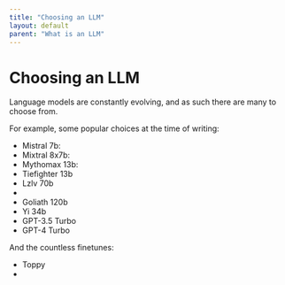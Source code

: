 ```yaml
---
title: "Choosing an LLM"
layout: default
parent: "What is an LLM"
---
```


# Choosing an LLM

Language models are constantly evolving, and as such there are many to choose from.  

For example, some popular choices at the time of writing:

* Mistral 7b: 
* Mixtral 8x7b: 
* Mythomax 13b:
* Tiefighter 13b
* Lzlv 70b
* 
* Goliath 120b
* Yi 34b
* GPT-3.5 Turbo
* GPT-4 Turbo

And the countless finetunes:
* Toppy
* 